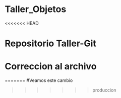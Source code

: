 # Taller_Objetos
<<<<<<< HEAD
# Repositorio Taller-Git
# Correccion al archivo
=======
#Veamos este cambio
>>>>>>> produccion
